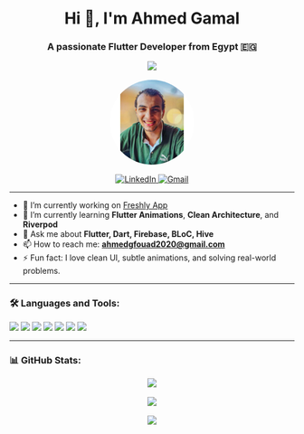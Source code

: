 <h1 align="center">Hi 👋, I'm Ahmed Gamal</h1>
<h3 align="center">A passionate Flutter Developer from Egypt 🇪🇬</h3>

<p align="center">
  <img src="https://media.giphy.com/media/hvRJCLFzcasrR4ia7z/giphy.gif" width="100px"/>
</p>

<p align="center">
  <img src="https://raw.githubusercontent.com/ahmedgfouad/ahmedgfouad/main/profile.jpg" width="150px" style="border-radius:50%;" />
</p>

<p align="center">
  <a href="https://www.linkedin.com/in/ahmed-gamal-29b93a218" target="_blank">
    <img alt="LinkedIn" src="https://img.shields.io/badge/LinkedIn-blue?style=for-the-badge&logo=linkedin&logoColor=white" />
  </a>
  <a href="mailto:ahmedgfouad2020@gmail.com">
    <img alt="Gmail" src="https://img.shields.io/badge/Gmail-D14836?style=for-the-badge&logo=gmail&logoColor=white" />
  </a>
</p>

---

- 🔭 I’m currently working on [Freshly App](https://github.com/ahmedgfouad/Freshly)
- 🌱 I’m currently learning **Flutter Animations**, **Clean Architecture**, and **Riverpod**
- 💬 Ask me about **Flutter, Dart, Firebase, BLoC, Hive**
- 📫 How to reach me: **ahmedgfouad2020@gmail.com**
- ⚡ Fun fact: I love clean UI, subtle animations, and solving real-world problems.

---

<h3 align="left">🛠️ Languages and Tools:</h3>

<p align="left">
  <img src="https://img.shields.io/badge/Flutter-02569B?style=for-the-badge&logo=flutter&logoColor=white"/>
  <img src="https://img.shields.io/badge/Dart-0175C2?style=for-the-badge&logo=dart&logoColor=white"/>
  <img src="https://img.shields.io/badge/Firebase-FFCA28?style=for-the-badge&logo=firebase&logoColor=black"/>
  <img src="https://img.shields.io/badge/Hive-FFA500?style=for-the-badge"/>
  <img src="https://img.shields.io/badge/BLoC-00599C?style=for-the-badge"/>
  <img src="https://img.shields.io/badge/Animations-FF69B4?style=for-the-badge"/>
  <img src="https://img.shields.io/badge/GitHub-181717?style=for-the-badge&logo=github&logoColor=white"/>
</p>

---

<h3 align="left">📊 GitHub Stats:</h3>

<p align="center">
  <img src="https://github-readme-stats.vercel.app/api?username=ahmedgfouad&show_icons=true&theme=tokyonight&rank_icon=github" />
</p>
<p align="center">
  <img src="https://github-readme-streak-stats.herokuapp.com/?user=ahmedgfouad&theme=tokyonight" />
</p>
<p align="center">
  <img src="https://github-readme-stats.vercel.app/api/top-langs/?username=ahmedgfouad&layout=compact&theme=tokyonight" />
</p>
